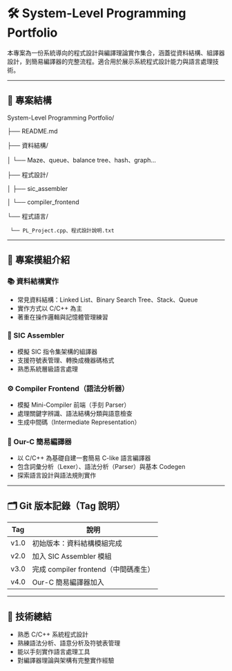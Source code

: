 # 🛠️ System-Level Programming Portfolio

本專案為一份系統導向的程式設計與編譯理論實作集合，涵蓋從資料結構、組譯器設計，到簡易編譯器的完整流程。適合用於展示系統程式設計能力與語言處理技術。

---

## 📁 專案結構
System-Level Programming Portfolio/

 ├── README.md
 
 ├── 資料結構/
 
 │   └── Maze、queue、balance tree、hash、graph...
 
 ├── 程式設計/
 
 │   ├── sic_assembler
 
 │   └── compiler_frontend
 
 └── 程式語言/
 
     └── PL_Project.cpp、程式設計說明.txt
    

---

## 🧩 專案模組介紹

### 📚 資料結構實作
- 常見資料結構：Linked List、Binary Search Tree、Stack、Queue
- 實作方式以 C/C++ 為主
- 著重在操作邏輯與記憶體管理練習

### 🧠 SIC Assembler
- 模擬 SIC 指令集架構的組譯器
- 支援符號表管理、轉換成機器碼格式
- 熟悉系統層級語言處理

### ⚙️ Compiler Frontend（語法分析器）
- 模擬 Mini-Compiler 前端（手刻 Parser）
- 處理關鍵字辨識、語法結構分類與語意檢查
- 生成中間碼（Intermediate Representation）

### 🧬 Our-C 簡易編譯器
- 以 C/C++ 為基礎自建一套簡易 C-like 語言編譯器
- 包含詞彙分析（Lexer）、語法分析（Parser）與基本 Codegen
- 探索語言設計與語法規則實作

---

## 🗂️ Git 版本記錄（Tag 說明）

| Tag     | 說明                               |
|---------|------------------------------------|
| v1.0    | 初始版本：資料結構模組完成         |
| v2.0    | 加入 SIC Assembler 模組             |
| v3.0    | 完成 compiler frontend（中間碼產生） |
| v4.0    | Our-C 簡易編譯器加入                |

---

## 🎯 技術總結

- 熟悉 C/C++ 系統程式設計
- 熟練語法分析、語意分析及符號表管理
- 能以手刻實作語言處理工具
- 對編譯器理論與架構有完整實作經驗
